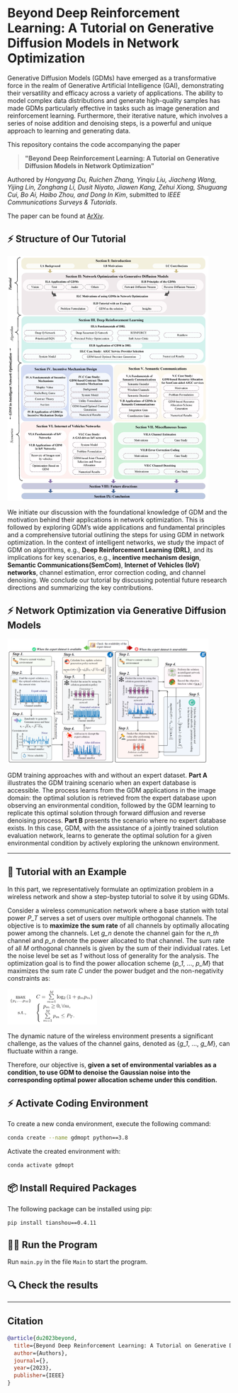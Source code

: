 # Beyond Deep Reinforcement Learning: A Tutorial on Generative Diffusion Models in Network Optimization

Generative Diffusion Models (GDMs) have emerged as a transformative force in the realm of Generative Artificial Intelligence (GAI), demonstrating their versatility and efficacy across a variety of applications. The ability to model complex data distributions and generate high-quality samples has made GDMs particularly effective in tasks such as image generation and reinforcement learning. Furthermore, their iterative nature, which involves a series of noise addition and denoising steps, is a powerful and unique approach to learning and generating data.

This repository contains the code accompanying the paper 

> **"Beyond Deep Reinforcement Learning: A Tutorial on Generative Diffusion Models in Network Optimization"**

Authored by *Hongyang Du, Ruichen Zhang, Yinqiu Liu, Jiacheng Wang, Yijing Lin, Zonghang Li, Dusit Niyato, Jiawen Kang, Zehui Xiong, Shuguang Cui, Bo Ai, Haibo Zhou, and Dong In Kim*, submitted to *IEEE Communications Surveys & Tutorials*.

The paper can be found at [ArXiv](https://arxiv.org/abs/2308.05384).

## ⚡ Structure of Our Tutorial
<img src="images/0.jpg" width = "90%">

We initiate our discussion with the foundational knowledge of GDM and the motivation behind their applications in network optimization. This is followed by exploring GDM’s wide applications and fundamental principles and a comprehensive tutorial outlining the steps for using GDM in network optimization. In the context of intelligent networks, we study the impact of GDM on algorithms, e.g., **Deep Reinforcement Learning (DRL)**, and its implications for key scenarios, e.g., **incentive mechanism design**, **Semantic Communications(SemCom)**, **Internet of Vehicles (IoV) networks**, channel estimation, error correction coding, and channel denoising. We conclude our tutorial by discussing potential future research directions and summarizing the key contributions.

## ⚡ Network Optimization via Generative Diffusion Models

<img src="images/1.png" width = "90%">

GDM training approaches with and without an expert dataset. **Part A** illustrates the GDM training scenario when an expert database is accessible. The process learns from the GDM applications in the image domain: the optimal solution is retrieved from the expert database upon observing an environmental condition, followed by the GDM learning to replicate this optimal solution through forward diffusion and reverse denoising process. **Part B** presents the scenario where no expert database exists. In this case, GDM, with the assistance of a jointly trained solution evaluation network, learns to generate the optimal solution for a given environmental condition by actively exploring the unknown environment.

---

## 🔧 Tutorial with an Example

In this part, we representatively formulate an optimization problem in a wireless network and show a step-bystep tutorial to solve it by using GDMs.

Consider a wireless communication network where a base station with total power *P_T* serves a set of users over multiple orthogonal channels. The objective is to **maximize the sum rate** of all channels by optimally allocating power among the channels. Let *g_n* denote the channel gain for the *n_th* channel and *p_n* denote the power allocated to that channel. The sum rate of all *M* orthogonal channels is given by the sum of their individual rates. Let the noise level be set as *1* without loss of generality for the analysis. The optimization goal is to find the power allocation scheme \{*p_1*, ..., *p_M*\} that maximizes the sum rate *C* under the power budget and the non-negativity constraints as:

<img src="images/3.png" width = "40%">

The dynamic nature of the wireless environment presents a significant challenge, as the values of the channel gains, denoted as \{*g_1*, ..., *g_M*\}, can fluctuate within a range.

Therefore, our objective is, **given a set of environmental variables as a condition, to use GDM to denoise the Gaussian noise into the corresponding optimal power allocation scheme under this condition.**


## ⚡ Activate Coding Environment

To create a new conda environment, execute the following command:

```bash
conda create --name gdmopt python==3.8
```

Activate the created environment with:

```bash
conda activate gdmopt
```

## 📦 Install Required Packages

The following package can be installed using pip:

```bash
pip install tianshou==0.4.11
```

## 🏃‍♀️ Run the Program



Run `main.py` in the file `Main` to start the program.

## 🔍 Check the results

---

## Citation

```bibtex
@article{du2023beyond,
  title={Beyond Deep Reinforcement Learning: A Tutorial on Generative Diffusion Models in Network Optimization},
  author={Authors},
  journal={},
  year={2023},
  publisher={IEEE}
}
```